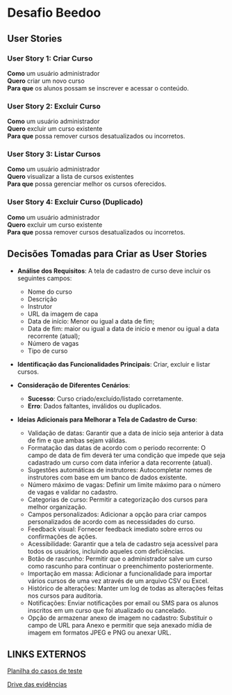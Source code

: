 # Desafio Beedoo

## User Stories

### User Story 1: Criar Curso
**Como** um usuário administrador  
**Quero** criar um novo curso  
**Para que** os alunos possam se inscrever e acessar o conteúdo.

### User Story 2: Excluir Curso
**Como** um usuário administrador  
**Quero** excluir um curso existente  
**Para que** possa remover cursos desatualizados ou incorretos.

### User Story 3: Listar Cursos
**Como** um usuário administrador  
**Quero** visualizar a lista de cursos existentes  
**Para que** possa gerenciar melhor os cursos oferecidos.

### User Story 4: Excluir Curso (Duplicado)
**Como** um usuário administrador  
**Quero** excluir um curso existente  
**Para que** possa remover cursos desatualizados ou incorretos.

## Decisões Tomadas para Criar as User Stories

- **Análise dos Requisitos**: A tela de cadastro de curso deve incluir os seguintes campos:
  - Nome do curso
  - Descrição
  - Instrutor
  - URL da imagem de capa
  - Data de início: Menor ou igual a data de fim;
  - Data de fim: maior ou igual a data de inicio e menor ou igual a data recorrente (atual);
  - Número de vagas
  - Tipo de curso

- **Identificação das Funcionalidades Principais**: Criar, excluir e listar cursos.

- **Consideração de Diferentes Cenários**: 
  - **Sucesso**: Curso criado/excluído/listado corretamente.
  - **Erro**: Dados faltantes, inválidos ou duplicados.

- **Ideias Adicionais para Melhorar a Tela de Cadastro de Curso**:
  - Validação de datas: Garantir que a data de início seja anterior à data de fim e que ambas sejam válidas.
  - Formatação das datas de acordo com o periodo recorrente: O campo de data de fim deverá ter uma condição que impede que seja cadastrado um curso com data inferior a data recorrente (atual).
  - Sugestões automáticas de instrutores:  Autocompletar nomes de instrutores com base em um banco de dados existente.
  - Número máximo de vagas: Definir um limite máximo para o número de vagas e validar no cadastro.
  - Categorias de curso: Permitir a categorização dos cursos para melhor organização.
  - Campos personalizados: Adicionar a opção para criar campos personalizados de acordo com as necessidades do curso.
  - Feedback visual: Fornecer feedback imediato sobre erros ou confirmações de ações.
  - Acessibilidade: Garantir que a tela de cadastro seja acessível para todos os usuários, incluindo aqueles com deficiências.
  - Botão de rascunho: Permitir que o administrador salve um curso como rascunho para continuar o preenchimento posteriormente.
  - Importação em massa: Adicionar a funcionalidade para importar vários cursos de uma vez através de um arquivo CSV ou Excel.
  - Histórico de alterações: Manter um log de todas as alterações feitas nos cursos para auditoria.
  - Notificações: Enviar notificações por email ou SMS para os alunos inscritos em um curso que foi atualizado ou cancelado.
  - Opção de armazenar anexo de imagem no cadastro: Substituir o campo de URL para Anexo e permitir que seja anexado mídia de imagem em formatos JPEG e PNG ou anexar URL.

## LINKS EXTERNOS
[Planilha do casos de teste](https://docs.google.com/spreadsheets/d/1ve3OFYFEhO86Mefpf5ZxSxfTNx7LE5FGQEN_2gqtM6Q/edit?usp=sharing)

[Drive das evidências](https://drive.google.com/drive/folders/1R9zYtkizZJ1ApzNSG7B-RePt3h-S5vtf?usp=sharing)




 

